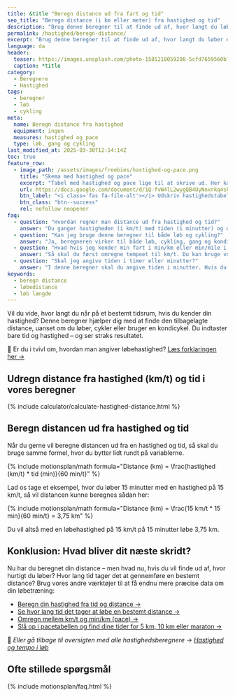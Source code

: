 ```yaml
---
title: &title "Beregn distance ud fra fart og tid"
seo_title: "Beregn distance (i km eller meter) fra hastighed og tid"
description: "Brug denne beregner til at finde ud af, hvor langt du løber eller cykler ud fra hastighed og tid."
permalink: /hastighed/beregn-distance/
excerpt: "Brug denne beregner til at finde ud af, hvor langt du løber eller cykler ud fra hastighed og tid."
language: da
header:
  teaser: https://images.unsplash.com/photo-1585218059208-5cfd7659560b?ixid=MnwxMjA3fDB8MHxwaG90by1wYWdlfHx8fGVufDB8fHx8&ixlib=rb-1.2.1&auto=format&fit=crop&h=300&w=400&q=10
  caption: *title
category:
  - Beregnere
  - Hastighed
tags:
  - beregner
  - løb
  - cykling
meta:
  name: Beregn distance fra hastighed
  equipment: ingen
  measures: hastighed og pace
  type: løb, gang og cykling
last_modified_at: 2025-03-30T12:14:14Z
toc: true
feature_row:
  - image_path: /assets/images/freebies/hastighed-og-pace.png
    title: "Skema med hastighed og pace"
    excerpt: "Tabel med hastighed og pace lige til at skrive ud. Her kan du hurtigt se, hvad en hastighed i km/t eller m/s svarer til i dit pace i min/km."
    url: https://docs.google.com/document/d/1Q-fvW4lL2wygQB4UyNnxrkq4sknXczDUSF7tw8hV-do/copy?usp=sharing
    btn_label: "<i class='fas fa-file-alt'></i> Udskriv hastighedstabel"
    btn_class: "btn--success"
    rel: nofollow noopener
faq:
  - question: "Hvordan regner man distance ud fra hastighed og tid?"
    answer: "Du ganger hastigheden (i km/t) med tiden (i minutter) og dividerer med 60. Det skyldes, at der er 60 minutter på en time. Du kan også bruge vores beregner her på siden – den klarer det hele for dig."
  - question: "Kan jeg bruge denne beregner til både løb og cykling?"
    answer: "Ja, beregneren virker til både løb, cykling, gang og kondicykling – faktisk alle aktiviteter, hvor du kender en gennemsnitshastighed. Du skal bare indtaste din hastighed og den tid, du bevæger dig."
  - question: "Hvad hvis jeg kender min fart i min/km eller min/mile i stedet for km/t?"
    answer: "Så skal du først omregne tempoet til km/t. Du kan bruge vores [omregner fra tempo til km/t](/hastighed/omregner-tempo-fart/) for at finde den tilsvarende hastighed i km/t, som du så kan bruge i denne beregner."
  - question: "Skal jeg angive tiden i timer eller minutter?"
    answer: "I denne beregner skal du angive tiden i minutter. Hvis du har tid i timer, kan du gange den med 60 for at få minutter – f.eks. 1,5 time = 90 minutter."
keywords:
  - beregn distance
  - løbedistance
  - løb længde
---
```


Vil du vide, hvor langt du når på et bestemt tidsrum, hvis du kender din hastighed? Denne beregner hjælper dig med at finde den tilbagelagte distance, uanset om du løber, cykler eller bruger en kondicykel. Du indtaster bare tid og hastighed – og ser straks resultatet.

📌 Er du i tvivl om, hvordan man angiver løbehastighed? [Læs forklaringen her →](/hastighed/)

## Udregn distance fra hastighed (km/t) og tid i vores beregner

{% include calculator/calculate-hastighed-distance.html %}

## Beregn distancen ud fra hastighed og tid

Når du gerne vil beregne distancen ud fra en hastighed og tid, så skal du bruge samme formel, hvor du bytter lidt rundt på variablerne.

{% include motionsplan/math formula="Distance (km) = \frac{hastighed (km/t) * tid (min)}{60 min/t}" %}

Lad os tage et eksempel, hvor du løber 15 minutter med en hastighed på 15 km/t, så vil distancen kunne beregnes sådan her:

{% include motionsplan/math formula="Distance (km) = \frac{15 km/t * 15 min}{60 min/t} = 3,75 km" %}

Du vil altså med en løbehastighed på 15 km/t på 15 minutter løbe 3,75 km.

## Konklusion: Hvad bliver dit næste skridt?

Nu har du beregnet din distance – men hvad nu, hvis du vil finde ud af, hvor hurtigt du løber? Hvor lang tid tager det at gennemføre en bestemt distance? Brug vores andre værktøjer til at få endnu mere præcise data om din løbetræning:

- [Beregn din hastighed fra tid og distance →](/hastighed/beregn-fart/)
- [Se hvor lang tid det tager at løbe en bestemt distance →](/hastighed/beregn-tid/)
- [Omregn mellem km/t og min/km (pace) →](/hastighed/omregner-tempo-fart/)
- [Slå op i pacetabellen og find dine tider for 5 km, 10 km eller maraton →](/hastighed/pace-tabeller/)

📌 *Eller gå tilbage til oversigten med alle hastighedsberegnere → [Hastighed og tempo i løb](/hastighed/)*

## Ofte stillede spørgsmål

{% include motionsplan/faq.html %}
